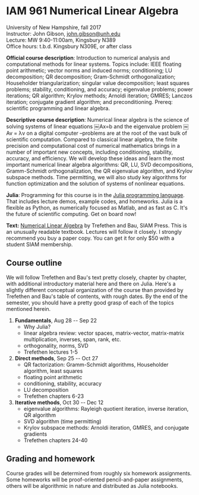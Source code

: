 # IAM 961 Numerical Linear Algebra

University of New Hampshire, fall 2017  
Instructor: John Gibson, john.gibson@unh.edu  
Lecture: MW 9:40-11:00am, Kingsbury N389  
Office hours: t.b.d. Kingsbury N309E, or after class

**Official course description**: Introduction to numerical analysis and computational methods for linear systems. Topics include: IEEE floating point arithmetic; vector norms and induced norms; conditioning; LU decomposition; QR decomposition; Gram-Schmidt orthogonalization; Householder triangularization; singular value decomposition; least squares problems; stability, conditioning, and accuracy; eigenvalue problems; power iterations; QR algorithm; Krylov methods; Arnoldi iteration; GMRES; Lanczos iteration; conjugate gradient algorithm; and preconditioning. Prereq: scientific programming and linear algebra.

**Descriptive course description**: Numerical linear algebra is the science of solving systems of linear equations ￼Ax=b and the eigenvalue problem ￼Av = &#955;v on a digital computer –problems are at the root of the vast bulk of scientific computation. Compared to classical linear algebra, the finite precision and computational cost of numerical mathematics brings in a number of important new concepts, including conditioning, stability, accuracy, and efficiency. We will develop these ideas and learn the most important numerical linear algebra algorithms: QR, LU, SVD decompositions, Gramm-Schmidt orthogonalization, the QR eigenvalue algorithm, and Krylov subspace methods. Time permitting, we will also study key algorithms for function optimization and the solution of systems of nonlinear equations. 

**Julia**: Programming for this course is in the [Julia programming language](http://www.julialang.org/). That includes lecture demos, example codes, and homeworks. Julia is a flexible as Python, as numerically focused as Matlab, and as fast as C. It's the future of scientific computing. Get on board now!

**Text:** [Numerical Linear Algebra](http://bookstore.siam.org/ot50/) by Trefethen and Bau, SIAM Press. This is an unusually readable textbook. Lectures will follow it closely. I strongly recommend you buy a paper copy. You can get it for only $50 with a student SIAM membership. 

## Course outline

We will follow Trefethen and Bau's text pretty closely, chapter by chapter, with additional introductory material here and there on Julia. Here's a slightly different conceptual organization of the course than provided by Trefethen and Bau's table of contents, with rough dates. By the end of the semester, you should have a pretty good grasp of each of the topics mentioned herein.

1. **Fundamentals**, Aug 28 -- Sep 22
    - Why Julia?
    - linear algebra review: vector spaces, matrix-vector, matrix-matrix multiplication, inverses, span, rank, etc.
    - orthogonality, norms, SVD
    - Trefethen lectures 1-5
2. **Direct methods**, Sep 25 -- Oct 27
    - QR factorization: Gramm-Schmidt algorithms, Householder algorithm, least squares
    - floating point arithmetic
    - conditioning, stability, accuracy
    - LU decomposition
    - Trefethen chapters 6-23
3. **Iterative methods**, Oct 30 -- Dec 12
    - eigenvalue algorithms: Rayleigh quotient iteration, inverse iteration, QR algorithm
    - SVD algorithm (time permitting)
    - Krylov subspace methods: Arnoldi iteration, GMRES, and conjugate gradients
    - Trefethen chapters 24-40
    
## Grading and homework

Course grades will be determined from roughly six homework assignments. Some homeworks will be proof-oriented pencil-and-paper assignments, others will be algorithmic in nature and distributed as Julia notebooks. 

